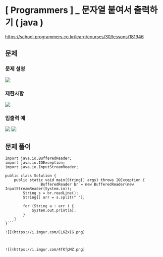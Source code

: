 # [ Programmers ] _ 문자열 붙여서 출력하기 ( java )

https://school.programmers.co.kr/learn/courses/30/lessons/181946
## 문제 
### 문제 설명
![](https://i.imgur.com/O8crlao.png)


### 제한사항
![](https://i.imgur.com/sxavrpb.png)



### 입출력 예
![](https://i.imgur.com/4pm8Kpf.png)  ![](https://i.imgur.com/lhIsnLK.png)



## 문제 풀이
```
import java.io.BufferedReader;
import java.io.IOException;
import java.io.InputStreamReader;

public class Solution {
    public static void main(String[] args) throws IOException {
                BufferedReader br = new BufferedReader(new InputStreamReader(System.in));
        String s = br.readLine();
        String[] arr = s.split(" ");

        for (String a : arr ) {
            System.out.print(a);
        }
    }
}```

![](https://i.imgur.com/CL6ZxIG.png)



![](https://i.imgur.com/4fKfpMZ.png)
